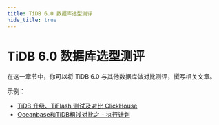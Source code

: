 ```yaml
---
title: TiDB 6.0 数据库选型测评
hide_title: true
---
```


# TiDB 6.0 数据库选型测评

在这一章节中，你可以将 TiDB 6.0 与其他数据库做对比测评，撰写相关文章。

示例：

- [TiDB 升级、TiFlash 测试及对比 ClickHouse](https://tidb.net/blog/dc8e840d)
- [Oceanbase和TiDB粗浅对比之 - 执行计划](https://tidb.net/blog/f1fd1733)